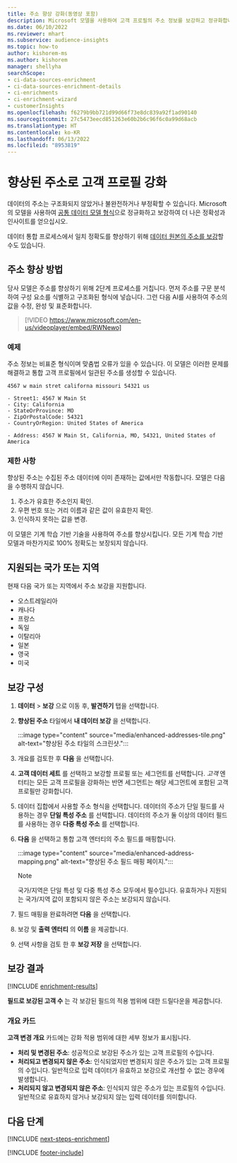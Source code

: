 ```yaml
---
title: 주소 향상 강화(동영상 포함)
description: Microsoft 모델을 사용하여 고객 프로필의 주소 정보를 보강하고 정규화합니다.
ms.date: 06/10/2022
ms.reviewer: mhart
ms.subservice: audience-insights
ms.topic: how-to
author: kishorem-ms
ms.author: kishorem
manager: shellyha
searchScope:
- ci-data-sources-enrichment
- ci-data-sources-enrichment-details
- ci-enrichments
- ci-enrichment-wizard
- customerInsights
ms.openlocfilehash: f6279b9bb721d99d66f73e8dc839a92f1ad90140
ms.sourcegitcommit: 27c5473eecd851263e60b2b6c96f6c0a99d68acb
ms.translationtype: HT
ms.contentlocale: ko-KR
ms.lasthandoff: 06/13/2022
ms.locfileid: "8953819"
---
```

# <a name="enrichment-of-customer-profiles-with-enhanced-addresses"></a>향상된 주소로 고객 프로필 강화

데이터의 주소는 구조화되지 않았거나 불완전하거나 부정확할 수 있습니다. Microsoft의 모델을 사용하여 [공통 데이터 모델 형식](/common-data-model/schema/core/applicationcommon/address)으로 정규화하고 보강하여 더 나은 정확성과 인사이트를 얻으십시오.

데이터 통합 프로세스에서 일치 정확도를 향상하기 위해 [데이터 원본의 주소를 보강](data-sources-enrichment.md)할 수도 있습니다. 

## <a name="how-we-enhance-addresses"></a>주소 향상 방법

당사 모델은 주소를 향상하기 위해 2단계 프로세스를 거칩니다. 먼저 주소를 구문 분석하여 구성 요소를 식별하고 구조화된 형식에 넣습니다. 그런 다음 AI를 사용하여 주소의 값을 수정, 완성 및 표준화합니다.

> [!VIDEO https://www.microsoft.com/en-us/videoplayer/embed/RWNewo]

### <a name="example"></a>예제

주소 정보는 비표준 형식이며 맞춤법 오류가 있을 수 있습니다. 이 모델은 이러한 문제를 해결하고 통합 고객 프로필에서 일관된 주소를 생성할 수 있습니다.

```Input
4567 w main stret californa missouri 54321 us
```

```Output
- Street1: 4567 W Main St
- City: California
- StateOrProvince: MO
- ZipOrPostalCode: 54321
- CountryOrRegion: United States of America

- Address: 4567 W Main St, California, MO, 54321, United States of America
```

### <a name="limitations"></a>제한 사항

향상된 주소는 수집된 주소 데이터에 이미 존재하는 값에서만 작동합니다. 모델은 다음을 수행하지 않습니다.

1. 주소가 유효한 주소인지 확인.
2. 우편 번호 또는 거리 이름과 같은 값이 유효한지 확인.
3. 인식하지 못하는 값을 변경.

이 모델은 기계 학습 기반 기술을 사용하여 주소를 향상시킵니다. 모든 기계 학습 기반 모델과 마찬가지로 100% 정확도는 보장되지 않습니다.

## <a name="supported-countries-or-regions"></a>지원되는 국가 또는 지역

현재 다음 국가 또는 지역에서 주소 보강을 지원합니다.

- 오스트레일리아
- 캐나다
- 프랑스
- 독일
- 이탈리아
- 일본
- 영국
- 미국

## <a name="configure-the-enrichment"></a>보강 구성

1. **데이터** > **보강** 으로 이동 후, **발견하기** 탭을 선택합니다.

1. **향상된 주소** 타일에서 **내 데이터 보강** 을 선택합니다.

   :::image type="content" source="media/enhanced-addresses-tile.png" alt-text="향상된 주소 타일의 스크린샷.":::

1. 개요를 검토한 후 **다음** 을 선택합니다.

1. **고객 데이터 세트** 를 선택하고 보강할 프로필 또는 세그먼트를 선택합니다. *고객* 엔터티는 모든 고객 프로필을 강화하는 반면 세그먼트는 해당 세그먼트에 포함된 고객 프로필만 강화합니다.

1. 데이터 집합에서 사용할 주소 형식을 선택합니다. 데이터의 주소가 단일 필드를 사용하는 경우 **단일 특성 주소** 를 선택합니다. 데이터의 주소가 둘 이상의 데이터 필드를 사용하는 경우 **다중 특성 주소** 를 선택합니다.

1. **다음** 을 선택하고 통합 고객 엔터티의 주소 필드를 매핑합니다.

    :::image type="content" source="media/enhanced-address-mapping.png" alt-text="향상된 주소 필드 매핑 페이지.":::

   > [!NOTE]
   > 국가/지역은 단일 특성 및 다중 특성 주소 모두에서 필수입니다. 유효하거나 지원되는 국가/지역 값이 포함되지 않은 주소는 보강되지 않습니다.

1. 필드 매핑을 완료하려면 **다음** 을 선택합니다.

1. 보강 및 **출력 엔터티** 의 **이름** 을 제공합니다.

1. 선택 사항을 검토 한 후 **보강 저장** 을 선택합니다.

## <a name="enrichment-results"></a>보강 결과

[!INCLUDE [enrichment-results](includes/enrichment-results.md)]

**필드로 보강된 고객 수** 는 각 보강된 필드의 적용 범위에 대한 드릴다운을 제공합니다.

### <a name="overview-card"></a>개요 카드

**고객 변경 개요** 카드에는 강화 적용 범위에 대한 세부 정보가 표시됩니다.

- **처리 및 변경된 주소**: 성공적으로 보강된 주소가 있는 고객 프로필의 수입니다.
- **처리되고 변경되지 않은 주소**: 인식되었지만 변경되지 않은 주소가 있는 고객 프로필의 수입니다. 일반적으로 입력 데이터가 유효하고 보강으로 개선할 수 없는 경우에 발생합니다.
- **처리되지 않고 변경되지 않은 주소**: 인식되지 않은 주소가 있는 프로필의 수입니다. 일반적으로 유효하지 않거나 보강되지 않는 입력 데이터를 의미합니다.

## <a name="next-steps"></a>다음 단계

[!INCLUDE [next-steps-enrichment](includes/next-steps-enrichment.md)]

[!INCLUDE [footer-include](includes/footer-banner.md)]

